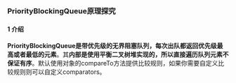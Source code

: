 ###  PriorityBlockingQueue原理探究

#### 1 介绍

**PriorityBlockingQueue是带优先级的无界阻塞队列，每次出队都返回优先级最高或者最低的元素**。其**内部是使用平衡二叉树堆实现的，所以直接遍历队列元素不保证有序**。默认使用对象的compareTo方法提供比较规则，如果你需要自定义比较规则则可以自定义comparators。